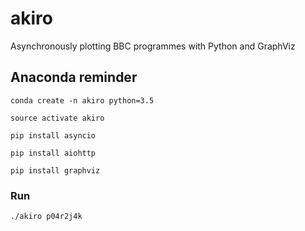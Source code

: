 # akiro

Asynchronously plotting BBC programmes with Python and GraphViz

## Anaconda reminder
`conda create -n akiro python=3.5`

`source activate akiro`

`pip install asyncio`

`pip install aiohttp`

`pip install graphviz`

### Run
`./akiro p04r2j4k`
